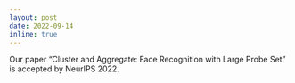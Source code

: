 ```yaml
---
layout: post
date: 2022-09-14
inline: true
---
```

Our paper “Cluster and Aggregate: Face Recognition with Large Probe Set” is accepted by NeurIPS 2022. 

